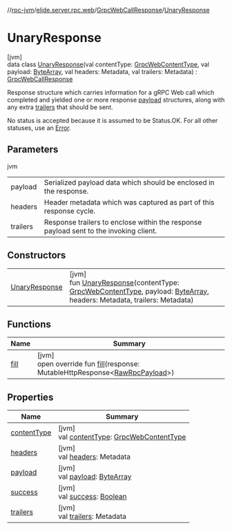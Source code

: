 //[rpc-jvm](../../../../index.md)/[elide.server.rpc.web](../../index.md)/[GrpcWebCallResponse](../index.md)/[UnaryResponse](index.md)

# UnaryResponse

[jvm]\
data class [UnaryResponse](index.md)(val contentType: [GrpcWebContentType](../../-grpc-web-content-type/index.md), val payload: [ByteArray](https://kotlinlang.org/api/latest/jvm/stdlib/kotlin/-byte-array/index.html), val headers: Metadata, val trailers: Metadata) : [GrpcWebCallResponse](../index.md)

Response structure which carries information for a gRPC Web call which completed and yielded one or more response [payload](payload.md) structures, along with any extra [trailers](trailers.md) that should be sent.

No status is accepted because it is assumed to be Status.OK. For all other statuses, use an [Error](../-error/index.md).

## Parameters

jvm

| | |
|---|---|
| payload | Serialized payload data which should be enclosed in the response. |
| headers | Header metadata which was captured as part of this response cycle. |
| trailers | Response trailers to enclose within the response payload sent to the invoking client. |

## Constructors

| | |
|---|---|
| [UnaryResponse](-unary-response.md) | [jvm]<br>fun [UnaryResponse](-unary-response.md)(contentType: [GrpcWebContentType](../../-grpc-web-content-type/index.md), payload: [ByteArray](https://kotlinlang.org/api/latest/jvm/stdlib/kotlin/-byte-array/index.html), headers: Metadata, trailers: Metadata) |

## Functions

| Name | Summary |
|---|---|
| [fill](fill.md) | [jvm]<br>open override fun [fill](fill.md)(response: MutableHttpResponse&lt;[RawRpcPayload](../../index.md#-571776252%2FClasslikes%2F-814346341)&gt;) |

## Properties

| Name | Summary |
|---|---|
| [contentType](content-type.md) | [jvm]<br>val [contentType](content-type.md): [GrpcWebContentType](../../-grpc-web-content-type/index.md) |
| [headers](headers.md) | [jvm]<br>val [headers](headers.md): Metadata |
| [payload](payload.md) | [jvm]<br>val [payload](payload.md): [ByteArray](https://kotlinlang.org/api/latest/jvm/stdlib/kotlin/-byte-array/index.html) |
| [success](../success.md) | [jvm]<br>val [success](../success.md): [Boolean](https://kotlinlang.org/api/latest/jvm/stdlib/kotlin/-boolean/index.html) |
| [trailers](trailers.md) | [jvm]<br>val [trailers](trailers.md): Metadata |

